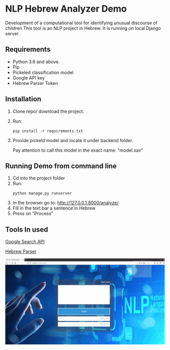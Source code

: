 # NLP Hebrew Analyzer Demo 
Development of a computational tool for identifying unusual discourse of children
This tool is an NLP project in Hebrew.
It is running on local Django server.

## Requirements

* Python 3.6 and above.
* Pip
* Pickeled classification model
* Google API key 
* Hebrew Parser Token

## Installation

1. Clone repo/ download the project.
2. Run: 
   ```
   pip install -r requirements.txt
   ```
3. Provide pickeld model and locate it under backend folder.

   Pay attention to call this model in the exact name: "model.sav"
   
   
## Running Demo from command line

1. Cd into the project folder
2. Run:
   ```
   python manage.py runserver
   ```
3. In the browser go to: http://127.0.0.1:8000/analyze/
4. Fill in the text bar a sentence in Hebrew
5. Press on "Process" 


## Tools In used

[Google Search API](https://serpapi.com/)

[Hebrew Parser](https://www.langndata.com/heb_parser/demo)


 ![alt-text](https://github.com/rikiNeustadt/Digi-Safe/blob/master/Demo.gif)
